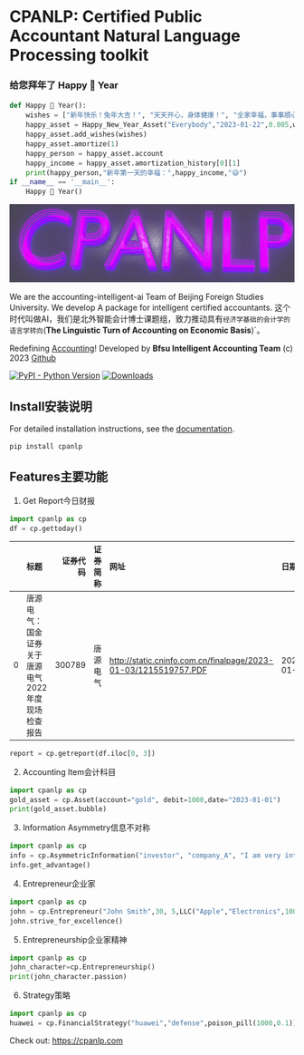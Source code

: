 # CPANLP: Certified Public Accountant Natural Language Processing toolkit

### 给您拜年了 Happy 🐰 Year
```python
def Happy 🐰 Year():
    wishes = ["新年快乐！兔年大吉！", "天天开心，身体健康！", "全家幸福，事事顺心！"]
    happy_asset = Happy_New_Year_Asset("Everybody","2023-01-22",0.005,wishes)
    happy_asset.add_wishes(wishes)
    happy_asset.amortize(1)
    happy_person = happy_asset.account
    happy_income = happy_asset.amortization_history[0][1]
    print(happy_person,"新年第一天的幸福：",happy_income,"😄") 
if __name__ == '__main__':
    Happy 🐰 Year()
```
[![](https://raw.githubusercontent.com/accounting-intelligent-ai/cpanlp/main/cpanlp.png)](https://cpanlp.com)


We are the accounting-intelligent-ai Team of Beijing Foreign Studies University. We develop A package for intelligent certified accountants.
这个时代叫做AI，我们是北外智能会计博士课题组，致力推动具有`经济学基础的会计学的语言学转向`(**The Linguistic Turn of Accounting on Economic Basis**)`。


Redefining [Accounting](https://cpanlp.com/overview/redefine)!
Developed by **Bfsu Intelligent Accounting Team** (c) 2023
[Github](https://github.com/accounting-intelligent-ai/cpanlp)

[![PyPI - Python Version](https://img.shields.io/static/v1?label=pypi&message=v1.0.46&color=blue)](https://pypi.org/project/cpanlp/)
[![Downloads](https://static.pepy.tech/badge/cpanlp/week)](https://pepy.tech/project/cpanlp)

## Install安装说明
For detailed installation instructions, see the
[documentation](https://cpanlp.com/documentation).
```python
pip install cpanlp
```

## Features主要功能
1. Get Report今日财报
```python
import cpanlp as cp
df = cp.gettoday()
```
|    | 标题                                               |   证券代码 | 证券简称   | 网址                                                            | 日期       |   id |
|---:|:---------------------------------------------------|-----------:|:-----------|:----------------------------------------------------------------|:-----------|-----:|
|  0 | 唐源电气：国金证券关于唐源电气2022年度现场检查报告 |     300789 | 唐源电气   | http://static.cninfo.com.cn/finalpage/2023-01-03/1215519757.PDF | 2023-01-03 |    1 |

```python
report = cp.getreport(df.iloc[0, 3])
```
2. Accounting Item会计科目
```python
import cpanlp as cp
gold_asset = cp.Asset(account="gold", debit=1000,date="2023-01-01")
print(gold_asset.bubble)
```
3. Information Asymmetry信息不对称
```python
import cpanlp as cp
info = cp.AsymmetricInformation("investor", "company_A", "I am very interested in investing in your business", "I have a limited budget")
info.get_advantage()
```
4. Entrepreneur企业家
```python
import cpanlp as cp
john = cp.Entrepreneur("John Smith",30, 5,LLC("Apple","Electronics",1000000))
john.strive_for_excellence()
```
5. Entrepreneurship企业家精神
```python
import cpanlp as cp
john_character=cp.Entrepreneurship()
print(john_character.passion)
```
6. Strategy策略
```python
import cpanlp as cp
huawei = cp.FinancialStrategy("huawei","defense",poison_pill(1000,0.1))
```

Check out: https://cpanlp.com